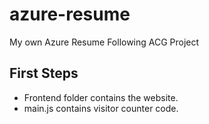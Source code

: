 # azure-resume
My own Azure Resume Following ACG Project

## First Steps

- Frontend folder contains the website.
- main.js contains visitor counter code.